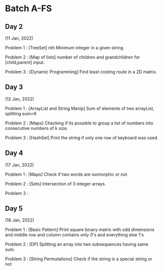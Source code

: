 # Batch A-FS

Day 2
-----------------
(11 Jan, 2022)

Problem 1 : [TreeSet] nth Minimum integer in a given string. 

Problem 2 : [Map of lists] number of children and grandchildren for [child,parent] input.

Problem 3 : [Dynamic Programming] Find least costing route in a 2D matrix. 

Day 3
-----------------
(12 Jan, 2022)

Problem 1 : [ArrayList and String Manip] Sum of elements of two arrayList, splitting sum>9 

Problem 2 : [Maps] Checking if its possible to group a list of numbers into consecutive numbers of k size.

Problem 3 : [HashSet] Print the string if only one row of keyboard was used.

Day 4
-----------------
(17 Jan, 2022)

Problem 1 : [Maps] Check if two words are isomorphic or not 

Problem 2 : [Sets] Intersection of 3 integer arrays.

Problem 3 : 

Day 5
-----------------
(18 Jan, 2022)

Problem 1 : [Basic Pattern] Print square binary matrix with odd dimensions and middle row and column contains only 0's and everything else 1's

Problem 2 : [DP] Splitting an array into two subsequences having same sum.

Problem 3 : [String Permutations] Check if the string is a special string or not 
